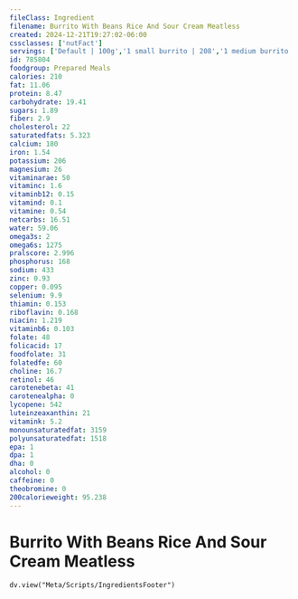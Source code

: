 ```yaml
---
fileClass: Ingredient
filename: Burrito With Beans Rice And Sour Cream Meatless
created: 2024-12-21T19:27:02-06:00
cssclasses: ['nutFact']
servings: ['Default | 100g','1 small burrito | 208','1 medium burrito | 348','1 large burrito | 564','1 extra large burrito | 804','1 burrito, ns as to size | 348','1 taco bell 7 layer burrito | 283']
id: 785804
foodgroup: Prepared Meals
calories: 210
fat: 11.06
protein: 8.47
carbohydrate: 19.41
sugars: 1.89
fiber: 2.9
cholesterol: 22
saturatedfats: 5.323
calcium: 180
iron: 1.54
potassium: 206
magnesium: 26
vitaminarae: 50
vitaminc: 1.6
vitaminb12: 0.15
vitamind: 0.1
vitamine: 0.54
netcarbs: 16.51
water: 59.06
omega3s: 2
omega6s: 1275
pralscore: 2.996
phosphorus: 168
sodium: 433
zinc: 0.93
copper: 0.095
selenium: 9.9
thiamin: 0.153
riboflavin: 0.168
niacin: 1.219
vitaminb6: 0.103
folate: 48
folicacid: 17
foodfolate: 31
folatedfe: 60
choline: 16.7
retinol: 46
carotenebeta: 41
carotenealpha: 0
lycopene: 542
luteinzeaxanthin: 21
vitamink: 5.2
monounsaturatedfat: 3159
polyunsaturatedfat: 1518
epa: 1
dpa: 1
dha: 0
alcohol: 0
caffeine: 0
theobromine: 0
200calorieweight: 95.238
---
```


# Burrito With Beans Rice And Sour Cream Meatless

```dataviewjs
dv.view("Meta/Scripts/IngredientsFooter")
```